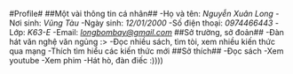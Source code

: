 #Profile#
##Một vài thông tin cá nhân##
-Họ và tên: *Nguyễn Xuân Long*
-Nơi sinh: *Vũng Tàu*
-Ngày sinh: *12/01/2000*
-Số điện thoại: *0974466443*
-Lớp: *K63-E*
-Email: *longbombay@gmail.com*
##Sở trường, sở đoản##
-Đàn hát văn nghệ văn ngủng :>
-Đọc nhiều sách, tìm tòi, xem nhiều kiến thức qua mạng
-Thích tìm hiểu các kiến thức mới
##Sở thích##
-Đọc sách
-Xem youtube
-Xem phim
-Hát hò, đàn điếc :))))
